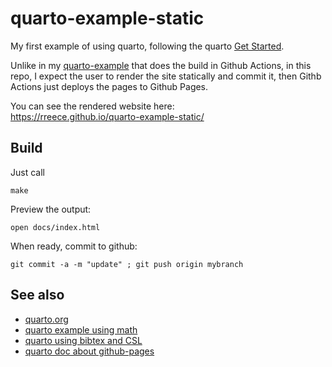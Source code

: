 # quarto-example-static

My first example of using quarto, following the quarto
[Get Started](https://quarto.org/docs/get-started/hello/text-editor.html).

Unlike in my [quarto-example](https://github.com/rreece/quarto-example/)
that does the build in Github Actions, in this repo, I expect the user to
render the site statically and commit it, then Githb Actions just deploys
the pages to Github Pages.

You can see the rendered website here:        
<https://rreece.github.io/quarto-example-static/>


## Build

Just call

```
make
```

Preview the output:

```
open docs/index.html
```

When ready, commit to github:

```
git commit -a -m "update" ; git push origin mybranch
```


## See also

-   [quarto.org](https://quarto.org/)
-   [quarto example using math](https://github.com/quarto-dev/quarto-examples/tree/main/html-math)
-   [quarto using bibtex and CSL](https://github.com/quarto-dev/quarto-examples/tree/main/appendix-csl)
-   [quarto doc about github-pages](https://quarto.org/docs/publishing/github-pages.html)


